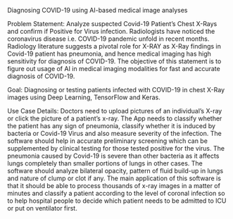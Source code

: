 Diagnosing COVID-19 using AI-based medical image analyses

Problem Statement:
Analyze suspected Covid-19 Patient’s Chest X-Rays and confirm if Positive for Virus infection.
Radiologists have noticed the coronavirus disease i.e. COVID-19 pandemic unfold in recent months. Radiology literature suggests a pivotal role for X-RAY as X-Ray findings in Covid-19 patient has pneumonia, and hence medical imaging has high sensitivity for diagnosis of COVID-19. The objective of this statement is to figure out usage of AI in medical imaging modalities for fast and accurate diagnosis of COVID-19.

Goal:
Diagnosing or testing patients infected with COVID-19 in chest X-Ray images using Deep Learning, TensorFlow and Keras.

Use Case Details:
Doctors need to upload pictures of an individual’s X-ray or click the picture of a patient’s x-ray. The App needs to classify whether the patient has any sign of pneumonia, classify whether it is induced by bacteria or Covid-19 Virus and also measure severity of the infection.
The software should help in accurate preliminary screening which can be supplemented by clinical testing for those tested positive for the virus. The pneumonia caused by Covid-19 is severe than other bacteria as it affects lungs completely than smaller portions of lungs in other cases. The software should analyze bilateral opacity, pattern of fluid build-up in lungs and nature of clump or clot if any.
The main application of this software is that it should be able to process thousands of x-ray images in a matter of minutes and classify a patient according to the level of coronal infection so to help hospital people to decide which patient needs to be admitted to ICU or put on ventilator first.
